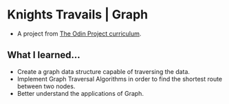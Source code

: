 # Knights Travails | Graph

- A project from [The Odin Project curriculum](https://www.theodinproject.com/lessons/javascript-knights-travails).

## What I learned...

- Create a graph data structure capable of traversing the data.
- Implement Graph Traversal Algorithms in order to find the shortest route between two nodes.
- Better understand the applications of Graph.
